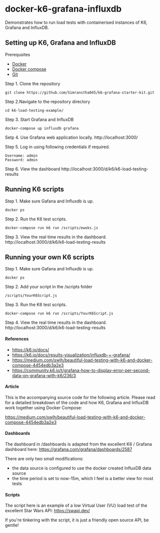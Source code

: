 # docker-k6-grafana-influxdb
Demonstrates how to run load tests with containerised instances of K6, Grafana and InfluxDB.

## Setting up K6, Grafana and InfluxDB

Prerequsites
* [Docker](https://docs.docker.com/get-started/)
* [Docker compose](https://docs.docker.com/compose/gettingstarted/)
* [Git](https://git-scm.com/book/en/v2/Getting-Started-First-Time-Git-Setup)

Step 1. Clone the repository
```
git clone https://github.com/Simranstha045/k6-grafana-starter-kit.git
```
Step 2.Navigate to the repository directory
```
cd k6-load-testing-example/
```

Step 3. Start Grafana and InfluxDB
```
docker-compose up influxdb grafana
```
Setp 4. Use Grafana web application locally.
http://localhost:3000/

Step 5. Log in using following credentials if required.
```
Username: admin
Password: admin
```
Step 6. View the dashboard
http://localhost:3000/d/k6/k6-load-testing-results 


## Running K6 scripts
Step 1. Make sure Gafana and Influxdb is up.
```
docker ps
```
Step 2. Run the K6 test scripts.
```
docker-compose run k6 run /scripts/ewoks.js
```
Step 3. View the real time results in the dashboard.
http://localhost:3000/d/k6/k6-load-testing-results 

## Running your own K6 scripts
Step 1. Make sure Gafana and Influxdb is up.
```
docker ps
```
Step 2. Add your script in the /scripts folder 
```
/scripts/YourK6Script.js
```
Step 3. Run the K6 test scripts.
```
docker-compose run k6 run /scripts/YourK6Script.js
```
Step 4. View the real time results in the dashboard.
http://localhost:3000/d/k6/k6-load-testing-results 

#### References
* https://k6.io/docs/
* https://k6.io/docs/results-visualization/influxdb-+-grafana/
* https://medium.com/swlh/beautiful-load-testing-with-k6-and-docker-compose-4454edb3a2e3
* https://community.k6.io/t/grafana-how-to-display-error-per-second-data-on-grafana-with-k6/236/3

#### Article
This is the accompanying source code for the following article. Please read for a detailed breakdown of the code and how K6, Grafana and InfluxDB work together using Docker Compose:

https://medium.com/swlh/beautiful-load-testing-with-k6-and-docker-compose-4454edb3a2e3

#### Dashboards
The dashboard in /dashboards is adapted from the excellent K6 / Grafana dashboard here:
https://grafana.com/grafana/dashboards/2587

There are only two small modifications:
* the data source is configured to use the docker created InfluxDB data source
* the time period is set to now-15m, which I feel is a better view for most tests

#### Scripts
The script here is an example of a low Virtual User (VU) load test of the excellent Star Wars API:
https://swapi.dev/

If you're tinkering with the script, it is just a friendly open source API, be gentle!
